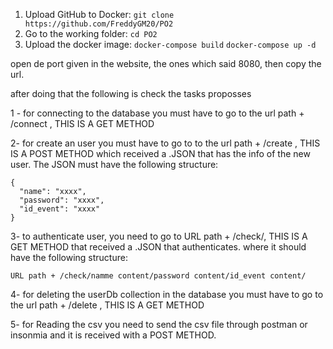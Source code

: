1) Upload GitHub to Docker:
`git clone https://github.com/FreddyGM20/PO2`
2) Go to the working folder:
`cd PO2`
3) Upload the docker image:
`docker-compose build` 
`docker-compose up -d`

open de port given in the website, the ones which said 8080,
then copy the url.

after doing that the following is check the tasks proposses 

1 - for connecting to the database you must have to go
to the url path + /connect , THIS IS A GET METHOD

2- for create an user you must have to go to 
to the url path + /create , THIS IS A POST METHOD
which received a .JSON that has the info of the new user.
The JSON must have the following structure:

```
{
  "name": "xxxx",
  "password": "xxxx",
  "id_event": "xxxx"
}
```

3- to authenticate user, you need to go to URL path + /check/, THIS IS A GET METHOD that received a .JSON that authenticates.
where it should have the following structure:

```
URL path + /check/namme content/password content/id_event content/
```

4- for deleting the userDb collection in the database you must have to go
to the url path + /delete , THIS IS A GET METHOD

5- for Reading the csv you need to send the csv file through postman or insonmia
and it is received with a POST METHOD.





